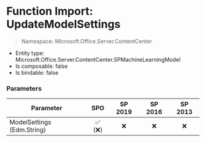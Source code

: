 # Function Import: UpdateModelSettings

> Namespace: Microsoft.Office.Server.ContentCenter

- Entity type: Microsoft.Office.Server.ContentCenter.SPMachineLearningModel
- Is composable: false
- Is bindable: false

### Parameters

Parameter | SPO | SP 2019 | SP 2016 | SP 2013
----------|:---:|:-------:|:-------:|:-------:
ModelSettings (Edm.String) | ✅ (❌) | ❌ | ❌ | ❌